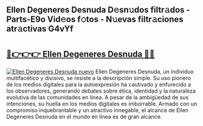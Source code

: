 ## Ellen Degeneres Desnuda D𝚎sn𝚞dos filtr𝚊dos - Parts-E9o Vid𝚎os f𝚘tos - N𝚞evas filtr𝚊ciones atr𝚊ctivas G4vYf

# <h2><a href="http://mbaat0.tromn.icu/?c=Ellen+Degeneres+Desnuda">🔗👉👉👉 Ellen Degeneres Desnuda 🔗🔗</a></h2>

[![Ellen Degeneres Desnuda nuevo](https://i.imgur.com/pEAQMta.gif)](http://mbaat0.tromn.icu/?c=Ellen+Degeneres+Desnuda)
Ellen Degeneres Desnuda, un individuo multifacético y divisivo, se resiste a la descripción simple. Su uso pionero de los medios digitales para la autoexpresión ha cautivado y enfurecido a los observadores, generando debates sobre ética, identidad y la naturaleza evolutiva de las comunidades en línea. A pesar de la ambigüedad de sus intenciones, su huella en los medios digitales es imborrable. Armado con un compromiso inquebrantable y un atractivo innegable, el alcance de Ellen Degeneres Desnuda en el mundo en línea es de gran alcance.
